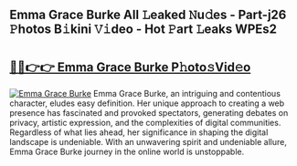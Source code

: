 ## Emma Grace Burke All 𝙻eaked 𝙽u𝚍es - Part-j26 𝙿hotos B𝚒kini 𝚅𝚒deo - Hot 𝙿art 𝙻eaks WPEs2

# <h2><a href="http://ld2js5a.urlbe.top/?page=Emma+Grace+Burke">🔗🔗👉👉 Emma Grace Burke P𝚑oto𝚜Vid𝚎o</a></h2>

[![Emma Grace Burke](https://i.imgur.com/eBuTRDB.gif)](http://ld2js5a.urlbe.top/?page=Emma+Grace+Burke)
Emma Grace Burke, an intriguing and contentious character, eludes easy definition. Her unique approach to creating a web presence has fascinated and provoked spectators, generating debates on privacy, artistic expression, and the complexities of digital communities. Regardless of what lies ahead, her significance in shaping the digital landscape is undeniable. With an unwavering spirit and undeniable allure, Emma Grace Burke journey in the online world is unstoppable.
